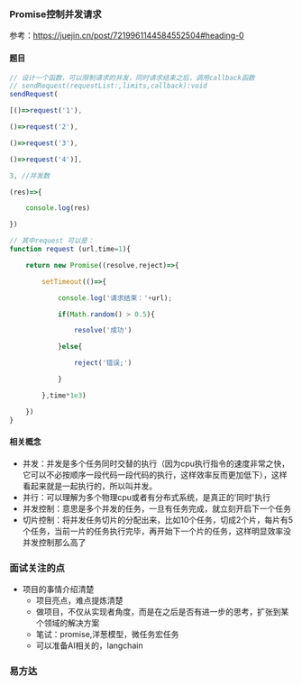 ### Promise控制并发请求
参考：https://juejin.cn/post/7219961144584552504#heading-0
#### 题目
```js
// 设计一个函数，可以限制请求的并发，同时请求结束之后，调用callback函数
// sendRequest(requestList:,limits,callback):void
sendRequest(

[()=>request('1'),

()=>request('2'),

()=>request('3'),

()=>request('4')],

3, //并发数

(res)=>{

    console.log(res)

})

// 其中request 可以是： 
function request (url,time=1){

    return new Promise((resolve,reject)=>{

        setTimeout(()=>{

            console.log('请求结束：'+url);

            if(Math.random() > 0.5){

                resolve('成功')

            }else{

                reject('错误;')

            }

        },time*1e3)

    })
}
```

#### 相关概念
- 并发：并发是多个任务同时交替的执行（因为cpu执行指令的速度非常之快，它可以不必按顺序一段代码一段代码的执行，这样效率反而更加低下），这样看起来就是一起执行的，所以叫并发。
- 并行：可以理解为多个物理cpu或者有分布式系统，是真正的'同时'执行
- 并发控制：意思是多个并发的任务，一旦有任务完成，就立刻开启下一个任务
- 切片控制：将并发任务切片的分配出来，比如10个任务，切成2个片，每片有5个任务，当前一片的任务执行完毕，再开始下一个片的任务，这样明显效率没并发控制那么高了


### 面试关注的点
- 项目的事情介绍清楚
    - 项目亮点，难点提炼清楚
    - 做项目，不仅从实现者角度，而是在之后是否有进一步的思考，扩张到某个领域的解决方案
    - 笔试：promise,洋葱模型，微任务宏任务
    - 可以准备AI相关的，langchain

### 易方达
